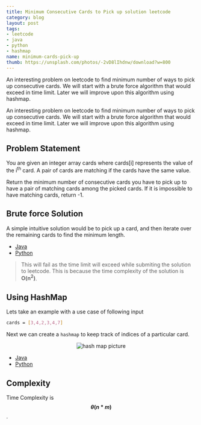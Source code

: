 ```yaml
---
title: Minimum Consecutive Cards to Pick up solution leetcode
category: blog
layout: post
tags:
- leetcode
- java
- python
- hashmap
name: minimum-cards-pick-up
thumb: https://unsplash.com/photos/-2vD8lIhdnw/download?w=800
---
```


An interesting problem on leetcode to find minimum number of ways to pick up consecutive cards. We will start with a brute force algorithm that would exceed in time limit. Later we will improve upon this algorithm using hashmap.<!-- truncate_here -->


<link rel="stylesheet" href="{{ root_url }}/css/multipleTab.css"/>
<script src="{{ root_url }}/js/jquery.easytabs.min.js"></script>
<script src="{{ root_url }}/js/multipleTab.js"></script>


<p>An interesting problem on leetcode to find minimum number of ways to pick up consecutive cards. We will start with a brute force algorithm that would exceed in time limit. Later we will improve upon this algorithm using hashmap.</p>

## Problem Statement

You are given an integer array cards where cards[i] represents the value of the i<sup>th</sup> card. A pair of cards are matching if the cards have the same value.

Return the minimum number of consecutive cards you have to pick up to have a pair of matching cards among the picked cards. If it is impossible to have matching cards, return -1.

## Brute force Solution

A simple intuitive solution would be to pick up a card, and then iterate over the remaining cards to find the minimum length.

<div class="tab-container">
  <ul>
    <li class="tab Java1"><a href="#Java1">Java</a></li>
    <li class="tab Python1"><a href="#Python1">Python</a></li>
  </ul>

   <div class="codeSample Java1" id="Java1">
     <script src="https://gist.github.com/tushar-sharma/2b1119ca6114e81f29c156f7f8fc4fd2.js?file=BruteMinimumCardPickUp.java"></script>
   </div>

   <div class="codeSample Python1" id="Python1">
     <script src="https://gist.github.com/tushar-sharma/2b1119ca6114e81f29c156f7f8fc4fd2.js?file=brute_minimum_card_pick_up.py"></script>
   </div>

</div>


<blockquote class="attention">
This will fail as the time limit will exceed while submiting the solution to leetcode. This is because the time complexity of the solution is <strong>O(n<sup>2</sup>)</strong>.
</blockquote>



## Using HashMap

Lets take an example with a use case of following input

```bash
cards = [3,4,2,3,4,7]
```

Next we can create a `hashmap` to keep track of indices of a particular card.


<p>
<center>
<img src="{{ root_url }}/img/min_ways_hashmap.png" alt="hash map picture">
</center>
</p>

<div class="tab-container">
  <ul>
    <li class="tab Java2"><a href="#Java2">Java</a></li>
    <li class="tab Python2"><a href="#Python2">Python</a></li>
  </ul>

   <div class="codeSample Java2" id="Java2">
     <script src="https://gist.github.com/tushar-sharma/2b1119ca6114e81f29c156f7f8fc4fd2.js?file=MinimumCardPickUp.java"></script>
   </div>

   <div class="codeSample Python2" id="Python2">
     <script src="https://gist.github.com/tushar-sharma/2b1119ca6114e81f29c156f7f8fc4fd2.js?file=minimum_card_pick_up.py"></script>
   </div>

</div>


## Complexity

Time Complexity is **$$\theta(n * m)$$**.
